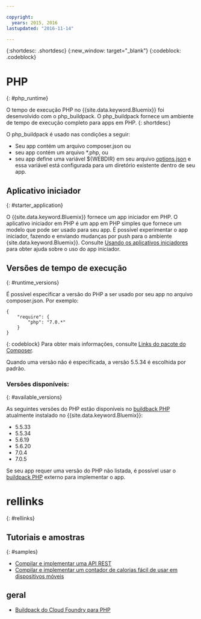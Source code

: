 ```yaml
---

copyright:
  years: 2015, 2016
lastupdated: "2016-11-14"

---
```


{:shortdesc: .shortdesc}
{:new_window: target="_blank"}
{:codeblock: .codeblock}

# PHP
{: #php_runtime}

O tempo de execução PHP no {{site.data.keyword.Bluemix}} foi desenvolvido com o php_buildpack.
O php_buildpack fornece um ambiente de tempo de execução completo para apps em PHP.
{: shortdesc}

O php_buildpack é usado nas condições a seguir:
* Seu app contém um arquivo composer.json ou
* seu app contém um arquivo *.php, ou
* seu app define uma variável ${WEBDIR} em seu arquivo
[options.json](https://github.com/cloudfoundry/php-buildpack/blob/master/docs/config.md) e essa variável está configurada para
um diretório existente dentro de seu app.

## Aplicativo iniciador
{: #starter_application}

O {{site.data.keyword.Bluemix}} fornece um app iniciador em PHP.  O aplicativo iniciador em PHP é um app em PHP simples que fornece um modelo
que pode ser usado para seu app. É possível experimentar o app iniciador, fazendo e enviando mudanças por push para o
ambiente {site.data.keyword.Bluemix}}.  Consulte [Usando os aplicativos iniciadores](/docs/cfapps/starter_app_usage.html) para
obter ajuda sobre o uso do app iniciador.

## Versões de tempo de execução
{: #runtime_versions}

É possível especificar a versão do PHP a ser usado por seu app no arquivo composer.json. Por exemplo:

```
{
    "require": {
        "php": "7.0.*"
    }
}
```
{: codeblock}
Para obter mais informações, consulte [Links do pacote do Composer](https://getcomposer.org/doc/04-schema.md#package-links).

Quando uma versão não é especificada, a versão 5.5.34 é escolhida por padrão.

### Versões disponíveis:
{: #available_versions}

As seguintes versões do PHP estão disponíveis no [buildback
PHP](https://github.com/cloudfoundry/php-buildpack/releases/tag/v4.3.10) atualmente instalado no {{site.data.keyword.Bluemix}}:

* 5.5.33
* 5.5.34
* 5.6.19
* 5.6.20
* 7.0.4
* 7.0.5

Se seu app requer uma versão do PHP não listada, é possível usar o [buildpack
PHP](https://github.com/cloudfoundry/php-buildpack.git) externo para implementar o app.

# rellinks
{: #rellinks}
## Tutoriais e amostras
{: #samples}
* [Compilar e implementar uma API REST](http://www.ibm.com/developerworks/library/wa-deployrest-app/)
* [Compilar e implementar um contador de calorias fácil de usar em dispositivos móveis ](http://www.ibm.com/developerworks/library/mo-bluemix-php-nutritionix-angularjs/)
## geral
* [Buildpack do Cloud Foundry para PHP](https://github.com/cloudfoundry/php-buildpack.git)
